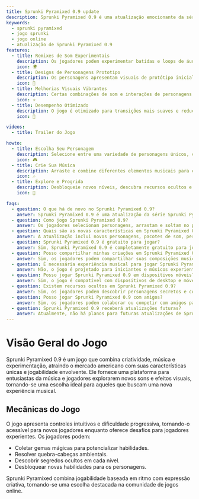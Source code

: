 ```yaml
---
title: Sprunki Pyramixed 0.9 update
description: Sprunki Pyramixed 0.9 é uma atualização emocionante da série Sprunki Pyramixed, oferecendo uma mistura única de música, experimentação e evolução. Esta versão é perfeita para jogadores que gostam de jogos baseados em ritmo com personalização profunda de personagens e design sonoro criativo. Atrai tanto fãs de longa data quanto novatos, proporcionando uma experiência fresca com suas características experimentais e mecânicas de jogo inovadoras.
keywords:
  - sprunki pyramixed
  - jogo sprunki
  - jogo online
  - atualização de Sprunki Pyramixed 0.9
features:
  - title: Remixes de Som Experimentais
    description: Os jogadores podem experimentar batidas e loops de áudio protótipos que moldaram o futuro de Sprunki Pyramixed, oferecendo uma interpretação única da música de Sprunki.
    icon: 🌍
  - title: Designs de Personagens Prototipo
    description: Os personagens apresentam visuais de protótipo inicial, dando aos jogadores uma visão da história de desenvolvimento da franquia.
    icon: 🧩
  - title: Melhorias Visuais Vibrantes
    description: Certas combinações de som e interações de personagens são únicas para esta versão, proporcionando uma nova sensação de novidade.
    icon: ⭐
  - title: Desempenho Otimizado
    description: O jogo é otimizado para transições mais suaves e redução de lag, melhorando a jogabilidade geral.
    icon: 💫

videos:
  - title: Trailer do Jogo

howto:
  - title: Escolha Seu Personagem
    description: Selecione entre uma variedade de personagens únicos, cada um com estilos musicais e habilidades distintas.
    icon: 🎮
  - title: Crie Sua Música
    description: Arraste e combine diferentes elementos musicais para criar seus ritmos e melodias únicas.
    icon: 🎶
  - title: Explore e Progrida
    description: Desbloqueie novos níveis, descubra recursos ocultos e domine a arte da criação musical.
    icon: 🚀

faqs:
  - question: O que há de novo no Sprunki Pyramixed 0.9?
    answer: Sprunki Pyramixed 0.9 é uma atualização da série Sprunki Pyramixed, oferecendo uma mistura de criação musical, personalização de personagens e desafios baseados em ritmo.
  - question: Como jogo Sprunki Pyramixed 0.9?
    answer: Os jogadores selecionam personagens, arrastam e soltam no palco para criar música e experimentam diferentes combinações de som para produzir faixas únicas.
  - question: Quais são as novas características em Sprunki Pyramixed 0.9?
    answer: A atualização inclui novos personagens, pacotes de som, personalização aprimorada de personagens e desafios de ritmo atualizados.
  - question: Sprunki Pyramixed 0.9 é gratuito para jogar?
    answer: Sim, Sprunki Pyramixed 0.9 é completamente gratuito para jogar.
  - question: Posso compartilhar minhas criações em Sprunki Pyramixed 0.9?
    answer: Sim, os jogadores podem compartilhar suas composições musicais com a comunidade e colaborar com outros.
  - question: É necessária experiência musical para jogar Sprunki Pyramixed 0.9?
    answer: Não, o jogo é projetado para iniciantes e músicos experientes, com uma interface intuitiva que facilita a criação de música.
  - question: Posso jogar Sprunki Pyramixed 0.9 em dispositivos móveis?
    answer: Sim, o jogo é compatível com dispositivos de desktop e móveis.
  - question: Existem recursos ocultos em Sprunki Pyramixed 0.9?
    answer: Sim, os jogadores podem descobrir personagens secretos e combinações de som experimentando diferentes misturas.
  - question: Posso jogar Sprunki Pyramixed 0.9 com amigos?
    answer: Sim, os jogadores podem colaborar ou competir com amigos para criar as melhores composições baseadas em fases.
  - question: Sprunki Pyramixed 0.9 receberá atualizações futuras?
    answer: Atualmente, não há planos para futuras atualizações de Sprunki Pyramixed 0.9, mas os jogadores podem explorar outros mods para experiências criativas contínuas.
---
```


# Visão Geral do Jogo

Sprunki Pyramixed 0.9 é um jogo que combina criatividade, música e experimentação, atraindo o mercado americano com suas características únicas e jogabilidade envolvente. Ele fornece uma plataforma para entusiastas da música e jogadores explorarem novos sons e efeitos visuais, tornando-se uma escolha ideal para aqueles que buscam uma nova experiência musical.

## Mecânicas do Jogo

O jogo apresenta controles intuitivos e dificuldade progressiva, tornando-o acessível para novos jogadores enquanto oferece desafios para jogadores experientes. Os jogadores podem:

- Coletar gemas mágicas para potencializar habilidades.
- Resolver quebra-cabeças ambientais.
- Descobrir segredos ocultos em cada nível.
- Desbloquear novas habilidades para os personagens.

Sprunki Pyramixed combina jogabilidade baseada em ritmo com expressão criativa, tornando-se uma escolha destacada na comunidade de jogos online.
